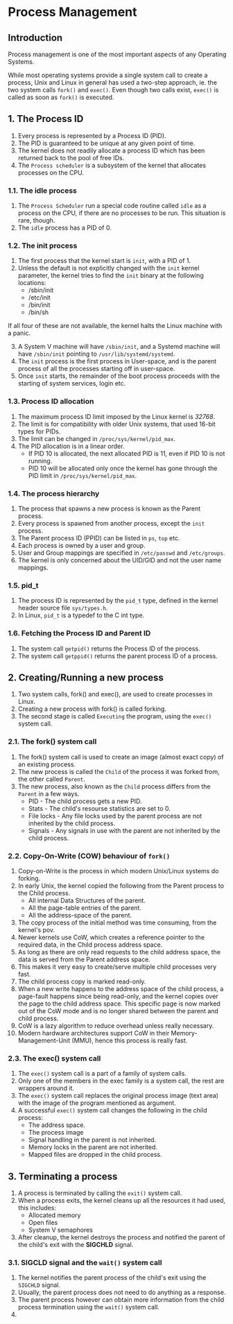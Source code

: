 Process Management
===================

## Introduction

Process management is one of the most important aspects of any Operating Systems.

While most operating systems provide a single system call to create a process, Unix and Linux in general has used a two-step approach, ie. the two system calls `fork()` and `exec()`. Even though two calls exist, `exec()` is called as soon as `fork()` is executed.

## 1. The Process ID
1. Every process is represented by a Process ID (PID).
2. The PID is guaranteed to be unique at any given point of time.
3. The kernel does not readily allocate a process ID which has been returned back to the pool of free IDs.
4. The `Process scheduler` is a subsystem of the kernel that allocates processes on the CPU.

### 1.1. The idle process
1. The `Process Scheduler` run a special code routine called `idle` as a process on the CPU, if there are no processes to be run. This situation is rare, though.
2. The `idle` process has a PID of 0.

### 1.2. The init process
1. The first process that the kernel start is `init`, with a PID of 1.
2. Unless the default is not explicitly changed with the `init` kernel parameter, the kernel tries to find the `init` binary at the following locations:
    * /sbin/init
    * /etc/init
    * /bin/init
    * /bin/sh

If all four of these are not available, the kernel halts the Linux machine with a panic.

3. A System V machine will have `/sbin/init`, and a Systemd machine will have `/sbin/init` pointing to `/usr/lib/systemd/systemd`.
4. The `init` process is the first process in User-space, and is the parent process of all the processes starting off in user-space.
5. Once `init` starts, the remainder of the boot process proceeds with the starting of system services, login etc.

### 1.3. Process ID allocation
1. The maximum process ID limit imposed by the Linux kernel is *32768*.
2. The limit is for compatibility with older Unix systems, that used 16-bit types for PIDs.
3. The limit can be changed in `/proc/sys/kernel/pid_max`.
4. The PID allocation is in a linear order.
    * If PID 10 is allocated, the next allocated PID is 11, even if PID 10 is not running.
    * PID 10 will be allocated only once the kernel has gone through the PID limit in `/proc/sys/kernel/pid_max`.

### 1.4. The process hierarchy
1. The process that spawns a new process is known as the Parent process.
2. Every process is spawned from another process, except the `init` process.
3. The Parent process ID (PPID) can be listed in `ps`, `top` etc.
4. Each process is owned by a user and group.
5. User and Group mappings are specified in `/etc/passwd` and `/etc/groups`.
6. The kernel is only concerned about the UID/GID and not the user name mappings.

### 1.5. pid_t
1. The process ID is represented by the `pid_t` type, defined in the kernel header source file `sys/types.h`.
2. In Linux, `pid_t` is a typedef to the C int type.

### 1.6. Fetching the Process ID and Parent ID
1. The system call `getpid()` returns the Process ID of the process.
2. The system call `getppid()` returns the parent process ID of a process.

## 2. Creating/Running a new process
1. Two system calls, fork() and exec(), are used to create processes in Linux.
2. Creating a new process with fork() is called forking.
3. The second stage is called `Executing` the program, using the `exec()` system call.

### 2.1. The fork() system call
1. The fork() system call is used to create an image (almost exact copy) of an existing process.
2. The new process is called the `Child` of the process it was forked from, the other called `Parent`.
3. The new process, also known as the `Child` process differs from the `Parent` in a few ways.
    * PID - The child process gets a new PID.
    * Stats - The child's resourse statistics are set to 0.
    * File locks - Any file locks used by the parent process are not inherited by the child process.
    * Signals - Any signals in use with the parent are not inherited by the child process.

### 2.2. Copy-On-Write (COW) behaviour of `fork()`
1. Copy-on-Write is the process in which modern Unix/Linux systems do forking.
2. In early Unix, the kernel copied the following from the Parent process to the Child process.
    * All internal Data Structures of the parent.
    * All the page-table entries of the parent.
    * All the address-space of the parent.
3. The copy process of the initial method was time consuming, from the kernel's pov.
4. Newer kernels use CoW, which creates a reference pointer to the required data, in the Child process address space.
5. As long as there are only read requests to the child address space, the data is served from the Parent address space.
6. This makes it very easy to create/serve multiple child processes very fast.
7. The child process copy is marked read-only.
8. When a new write happens to the address space of the child process, a page-fault happens since being read-only, and the kernel copies over the page to the child address space. This specific page is now marked out of the CoW mode and is no longer shared between the parent and child process.
9. CoW is a lazy algorithm to reduce overhead unless really necessary.
10. Modern hardware architectures support CoW in their Memory-Management-Unit (MMU), hence this process is really fast.

### 2.3. The exec() system call
1. The `exec()` system call is a part of a family of system calls.
2. Only one of the members in the exec family is a system call, the rest are wrappers around it.
3. The `exec()` system call replaces the original process image (text area) with the image of the program mentioned as argument.
4. A successful `exec()` system call changes the following in the child process:
    * The address space.
    * The process image
    * Signal handling in the parent is not inherited.
    * Memory locks in the parent are not inherited.
    * Mapped files are dropped in the child process.

## 3. Terminating a process
1. A process is terminated by calling the `exit()` system call.
2. When a process exits, the kernel cleans up all the resources it had used, this includes:
    * Allocated memory
    * Open files
    * System V semaphores
3. After cleanup, the kernel destroys the process and notified the parent of the child's exit with the **SIGCHLD** signal.

### 3.1. SIGCLD signal and the `wait()` system call
1. The kernel notifies the parent process of the child's exit using the `SIGCHLD` signal.
2. Usually, the parent process does not need to do anything as a response.
3. The parent process however can obtain more information from the child process termination using the `wait()` system call.
4.

###


